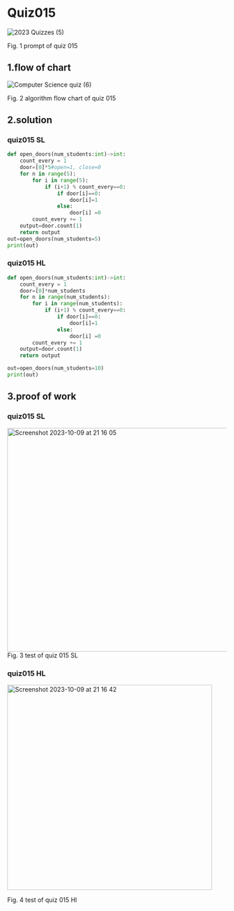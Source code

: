 # Quiz015
![2023  Quizzes (5)](https://github.com/Happa1/unit1-2024/assets/142579414/89b3d2b5-3dbd-4878-998a-c81a67bfd27b)

Fig. 1 prompt of quiz 015

## 1.flow of chart
![Computer Science quiz (6)](https://github.com/Happa1/unit1-2024/assets/142579414/2bc230a9-9ded-431c-84bc-de996bbbdafc)

Fig. 2 algorithm flow chart of quiz 015

## 2.solution
### quiz015 SL
```.py
def open_doors(num_students:int)->int:
    count_every = 1
    door=[0]*5#open=1, close=0
    for n in range(5):
        for i in range(5):
            if (i+1) % count_every==0:
                if door[i]==0:
                    door[i]=1
                else:
                    door[i] =0
        count_every += 1
    output=door.count(1)
    return output
out=open_doors(num_students=5)
print(out)
```

### quiz015 HL
```.py
def open_doors(num_students:int)->int:
    count_every = 1
    door=[0]*num_students
    for n in range(num_students):
        for i in range(num_students):
            if (i+1) % count_every==0:
                if door[i]==0:
                    door[i]=1
                else:
                    door[i] =0
        count_every += 1
    output=door.count(1)
    return output

out=open_doors(num_students=10)
print(out)
```

## 3.proof of work
### quiz015 SL
<img width="512" alt="Screenshot 2023-10-09 at 21 16 05" src="https://github.com/Happa1/unit1-2024/assets/142579414/e2ff0bf9-281d-4c0d-b836-3247cee03b82">
Fig. 3 test of quiz 015 SL

### quiz015 HL
<img width="470" alt="Screenshot 2023-10-09 at 21 16 42" src="https://github.com/Happa1/unit1-2024/assets/142579414/4d342356-32b0-46e2-bc2f-e70c0ec29c37">

Fig. 4 test of quiz 015 Hl
